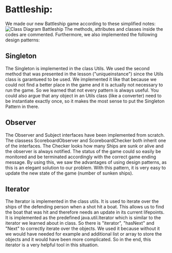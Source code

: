 # Battleship:
We made our new Battleship game according to these simplified notes: 
![Class Diagram Battleship](https://github.com/HuberNicolas/swc-group38/blob/master/SoftCon2020_Assignment_3/ClassdiagramBattleship.png "Class Diagram Battleship")
The methods, attributes and classes inside the codes are commented. 
Furthermore, we also implemented the following design patterns:

## Singleton
The Singleton is implemented in the class Utils. We used the second method that was presented in the lesson ("uniqueinstance") since the Utils class is garantueed to be used. 
We implemented it like that because we could not find a better place in the game and it is actually not necessary to run the game. So we learned that not every pattern is always useful. You could also argue that any object in an Utils class (like a converter) need to be instantiate exactly once, so it makes the most sense to put the Singleton Pattern in there.

## Observer
The Observer and Subject interfaces have been implemented from scratch. The classess ScoreboardObserver and ScoreboardChecker both inherit one of the interfaces. 
The Checker looks how many Ships are sunk or alive and the observer is always notified. The status of the game could so easily be monitored and be terminated accordingly with the correct game ending message.
By using this, we saw the advantages of using design patterns, as this is an elegant solution to our problem.
With this pattern, it is very easy to update the new state of the game (number of sunken ships).

## Iterator
The Iterator is implemented in the class utils. It is used to iterate over the ships of the defending person when a shot hit a boat. This allows us to find the boat that was hit and therefore needs an update in its current lifepoints. It is implemented as the predefined java.util.Iterator which is similar to the iterator we learned about in class. So there is "iterator", "hasNext" and "Next" to correctly iterate over the objects.
We used it because without it we would have needed for example and additional list or array to store the objects and it would have been more complicated.
So in the end, this iterator is a very helpful tool in this situation.